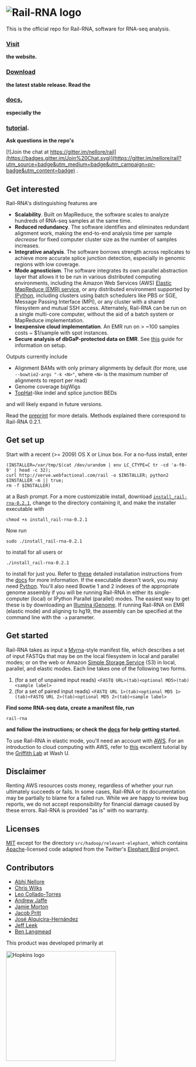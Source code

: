 ![Rail-RNA logo](https://github.com/nellore/rail/blob/master/assets/railrnalogodark.png)
====

This is the official repo for Rail-RNA, software for RNA-seq analysis.
### [Visit](http://rail.bio)

**the website.**

### [Download](https://github.com/nellore/rail/raw/v0.2.1/releases/install_rail-rna-0.2.1)

**the latest stable release. Read the**

### [docs](http://docs.rail.bio/), 

**especially the**

### [tutorial](http://docs.rail.bio/tutorial/).

**Ask questions in the repo's**

[![Join the chat at https://gitter.im/nellore/rail](https://badges.gitter.im/Join%20Chat.svg)](https://gitter.im/nellore/rail?utm_source=badge&utm_medium=badge&utm_campaign=pr-badge&utm_content=badge) .

Get interested
-----
Rail-RNA's distinguishing features are
* **Scalability**. Built on MapReduce, the software scales to analyze hundreds of RNA-seq samples at the same time.
* **Reduced redundancy**. The software identifies and eliminates redundant alignment work, making the end-to-end analysis time per sample *decrease* for fixed computer cluster size as the number of samples increases.
* **Integrative analysis**. The software borrows strength across replicates to achieve more accurate splice junction detection, especially in genomic regions with low coverage.
* **Mode agnosticism**. The software integrates its own parallel abstraction layer that allows it to be run in various distributed computing environments, including the Amazon Web Services (AWS) [Elastic MapReduce (EMR) service](http://aws.amazon.com/elasticmapreduce/), or any distributed environment supported by [IPython](http://ipython.org/), including clusters using batch schedulers like PBS or SGE, Message Passing Interface (MPI), or any cluster with a shared filesystem and mutual SSH access. Alternately, Rail-RNA can be run on a single multi-core computer, without the aid of a batch system or MapReduce implementation.
* **Inexpensive cloud implementation**. An EMR run on > ~100 samples costs ~ $1/sample with spot instances.
* **Secure analysis of dbGaP-protected data on EMR**. See [this](http://docs.rail.bio/dbgap/) guide for information on setup.

Outputs currently include
* Alignment BAMs with only primary alignments by default (for more, use `--bowtie2-args "-k <N>"`, where `<N>` is the maximum number of alignments to report per read)
* Genome coverage bigWigs
* [TopHat](http://ccb.jhu.edu/software/tophat/index.shtml)-like indel and splice junction BEDs

and will likely expand in future versions.

Read the [preprint](http://biorxiv.org/content/early/2015/08/11/019067) for more details. Methods explained there correspond to Rail-RNA 0.2.1.

Get set up
-----
Start with a recent (>= 2009) OS X or Linux box. For a no-fuss install, enter
```
(INSTALLER=/var/tmp/$(cat /dev/urandom | env LC_CTYPE=C tr -cd 'a-f0-9' | head -c 32);
curl http://verve.webfactional.com/rail -o $INSTALLER; python2 $INSTALLER -m || true;
rm -f $INSTALLER)
```
at a Bash prompt. For a more customizable install, download [`install_rail-rna-0.2.1`](https://github.com/nellore/rail/raw/v0.2.1/releases/install_rail-rna-0.2.1), change to the directory containing it, and make the installer executable with
```
chmod +x install_rail-rna-0.2.1
```
Now run
```
sudo ./install_rail-rna-0.2.1
```
to install for all users or
```
./install_rail-rna-0.2.1
```
to install for just you. Refer to [these](http://docs.rail.bio/installation/) detailed installation instructions from the [docs](http://docs.rail.bio) for more information. If the executable doesn't work, you may need [Python](http://www.python.org). You'll also need Bowtie 1 and 2 indexes of the appropriate genome assembly if you will be running Rail-RNA in either its single-computer (local) or IPython Parallel (parallel) modes. The easiest way to get these is by downloading an [Illumina iGenome](http://support.illumina.com/sequencing/sequencing_software/igenome.html). If running Rail-RNA on EMR (elastic mode) and aligning to hg19, the assembly can be specified at the command line with the `-a` parameter.

Get started
-----
Rail-RNA takes as input a [Myrna](http://bowtie-bio.sourceforge.net/myrna/)-style manifest file, which describes a set of input FASTQs that may be on the local filesystem in local and parallel modes; or on the web or Amazon [Simple Storage Service](http://aws.amazon.com/s3/) (S3) in local, parallel, and elastic modes. Each line takes one of the following two forms.

1. (for a set of unpaired input reads) `<FASTQ URL>(tab)<optional MD5>(tab)<sample label>`
2. (for a set of paired input reads) `<FASTQ URL 1>(tab)<optional MD5 1>(tab)<FASTQ URL 2>(tab)<optional MD5 2>(tab)<sample label>`

**Find some RNA-seq data, create a manifest file, run**
```
rail-rna
```
**and follow the instructions; or check the [docs](http://docs.rail.bio/) for help getting started.**

To use Rail-RNA in elastic mode, you'll need an account with [AWS](http://aws.amazon.com/). For an introduction to cloud computing with AWS, refer to [this](https://github.com/griffithlab/rnaseq_tutorial/wiki/Intro-to-AWS-Cloud-Computing) excellent tutorial by the [Griffith Lab](http://genome.wustl.edu/people/groups/detail/griffith-lab/) at Wash U.

Disclaimer
-----
Renting AWS resources costs money, regardless of whether your run ultimately succeeds or fails. In some cases, Rail-RNA or its documentation may be partially to blame for a failed run. While we are happy to review bug reports, we do not accept responsibility for financial damage caused by these errors. Rail-RNA is provided "as is" with no warranty.

Licenses
-----
[MIT](http://choosealicense.com/licenses/mit/) except for the directory `src/hadoop/relevant-elephant`, which contains [Apache](http://apache.org/licenses/LICENSE-2.0)-licensed code adapted from the Twitter's [Elephant Bird](https://github.com/twitter/elephant-bird/) project.

Contributors
-----
* [Abhi Nellore]
* [Chris Wilks]
* [Leo Collado-Torres]
* [Andrew Jaffe]
* [Jamie Morton]
* [Jacob Pritt]
* [José Alquicira-Hernández]
* [Jeff Leek]
* [Ben Langmead]

[Abhi Nellore]: http://nellore.github.io/
[Chris Wilks]: https://github.com/ChristopherWilks
[Leo Collado-Torres]: http://www.biostat.jhsph.edu/~lcollado/
[Andrew Jaffe]: http://www.aejaffe.com/
[Jamie Morton]: https://github.com/mortonjt
[Jacob Pritt]: https://github.com/jpritt
[José Alquicira-Hernández]: https://github.com/joseah
[Ben Langmead]: http://www.langmead-lab.org/
[Jeff Leek]: http://jtleek.com/

This product was developed primarily at

<a href="http://www.jhu.edu/"><img src="https://github.com/nellore/rail/blob/master/assets/university.logo.small.horizontal.blue.png" align="left" width="300" alt="Hopkins logo"></a>
